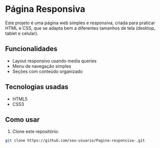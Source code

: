 # Página Responsiva

Este projeto é uma página web simples e responsiva, criada para praticar HTML e CSS, que se adapta bem a diferentes tamanhos de tela (desktop, tablet e celular).

## Funcionalidades

- Layout responsivo usando media queries  
- Menu de navegação simples  
- Seções com conteúdo organizado

## Tecnologias usadas

- HTML5  
- CSS3  

## Como usar

1. Clone este repositório:  
```bash
git clone https://github.com/seu-usuario/Pagina-responsiva-.git
